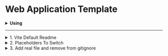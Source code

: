 # Web Application Template
<details>
   <summary><b>Using</b></summary>
   
1. TypeScript
2. React
3. Vite
4. Mantine UI
</details>

---

<details>
   <summary>1. Vite Default Readme</summary>
   
## React + TypeScript + Vite

   This template provides a minimal setup to get React working in Vite with HMR and some ESLint rules.

   Currently, two official plugins are available:

   - [@vitejs/plugin-react](https://github.com/vitejs/vite-plugin-react/blob/main/packages/plugin-react/README.md) uses [Babel](https://babeljs.io/) for Fast Refresh
   - [@vitejs/plugin-react-swc](https://github.com/vitejs/vite-plugin-react-swc) uses [SWC](https://swc.rs/) for Fast Refresh

   ### Expanding the ESLint configuration

   If you are developing a production application, we recommend updating the configuration to enable type aware lint rules:

   - Configure the top-level `parserOptions` property like this:

   ```js
      parserOptions: {
      ecmaVersion: 'latest',
      sourceType: 'module',
      project: ['./tsconfig.json', './tsconfig.node.json'],
      tsconfigRootDir: __dirname,
      },
   ```

   - Replace `plugin:@typescript-eslint/recommended` to `plugin:@typescript-eslint/recommended-type-checked` or `plugin:@typescript-eslint/strict-type-checked`
   - Optionally add `plugin:@typescript-eslint/stylistic-type-checked`
   - Install [eslint-plugin-react](https://github.com/jsx-eslint/eslint-plugin-react) and add `plugin:react/recommended` & `plugin:react/jsx-runtime` to the `extends` list

</details>
<details>
   <summary>2. Placeholders To Switch</summary>
   
   1. !SITE_NAME!
</details>
<details>
   <summary>3. Add real file and remove from gitignore</summary>
   
   1. public/icon.png
</details>